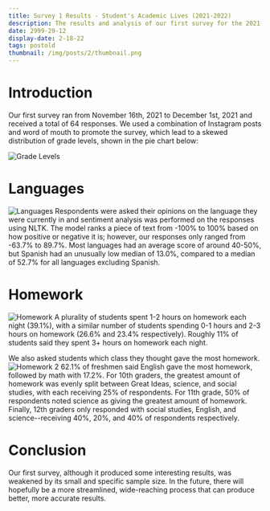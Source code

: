 ```yaml
---
title: Survey 1 Results - Student's Academic Lives (2021-2022)
description: The results and analysis of our first survey for the 2021-2022 school year!
date: 2999-29-12
display-date: 2-18-22
tags: postold
thumbnail: /img/posts/2/thumbnail.png
---
```


# Introduction
Our first survey ran from November 16th, 2021 to December 1st, 2021 and received a total of 64 responses. We used a combination of Instagram posts and word of mouth to promote the survey, which lead to a skewed distribution of grade levels, shown in the pie chart below:

![Grade Levels](../../img/posts/2/gradelevels.png)

# Languages
![Languages](../../img/posts/2/languages.png)
Respondents were asked their opinions on the language they were currently in and sentiment analysis was performed on the responses using NLTK. The model ranks a piece of text from -100% to 100% based on how positive or negative it is; however, our responses only ranged from -63.7% to 89.7%. Most languages had an average score of around 40-50%, but Spanish had an unusually low median of 13.0%, compared to a median of 52.7% for all languages excluding Spanish.

# Homework
![Homework](../../img/posts/2/homework.png)
A plurality of students spent 1-2 hours on homework each night (39.1%), with a similar number of students spending 0-1 hours and 2-3 hours on homework (26.6% and 23.4% respectively). Roughly 11% of students said they spent 3+ hours on homework each night.

We also asked students which class they thought gave the most homework.
![Homework 2](../../img/posts/2/homework2.png)
62.1% of freshmen said English gave the most homework, followed by math with 17.2%. For 10th graders, the greatest amount of homework was evenly split between Great Ideas, science, and social studies, with each receiving 25% of respondents. For 11th grade, 50% of respondents noted science as giving the greatest amount of homework. Finally, 12th graders only responded with social studies, English, and science--receiving 40%, 20%, and 40% of respondents respectively.

# Conclusion
Our first survey, although it produced some interesting results, was weakened by its small and specific sample size. In the future, there will hopefully be a more streamlined, wide-reaching process that can produce better, more accurate results.
